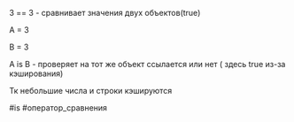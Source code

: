 3 == 3 - сравнивает значения двух объектов(true)

A = 3

B = 3

A is B - проверяет на тот же объект ссылается или нет ( здесь true из-за кэширования)

Тк небольшие числа и строки кэшируются

#is
#оператор_сравнения